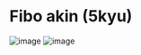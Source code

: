 # Fibo akin (5kyu)

![image](https://user-images.githubusercontent.com/102251036/171800323-9885c10d-dc17-4a23-8b97-7fd0ec126604.png)
![image](https://user-images.githubusercontent.com/102251036/171800390-ae7a8fc0-341b-4702-8e10-333f9f62b551.png)
